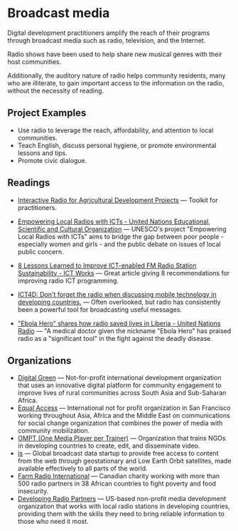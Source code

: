 # Broadcast media

Digital development practitioners amplify the reach of their programs through broadcast media such as radio, television, and the Internet.

Radio shows have been used to help share new musical genres with their host communities.

Additionally, the auditory nature of radio helps community residents, many who are illiterate, to gain important access to the information on the radio, without the necessity of reading.

## Project Examples

* Use radio to leverage the reach, affordability, and attention to local communities.
* Teach English, discuss personal hygiene, or promote environmental lessons and tips.
* Promote civic dialogue.



## Readings

- [Interactive Radio for Agricultural Development Projects](http://ictforag.org/toolkits/radio/index.html) — Toolkit for practitioners.

- [Empowering Local Radios with ICTs - United Nations Educational, Scientific and Cultural Organization](https://en.unesco.org/radioict/) — UNESCO's project "Empowering Local Radios with ICTs" aims to bridge the gap between poor people - especially women and girls - and the public debate on issues of local public concern.
- [8 Lessons Learned to Improve ICT-enabled FM Radio Station Sustainability - ICT Works](http://www.ictworks.org/2012/08/27/8-lessons-learned-improve-ict-enabled-fm-radio-station-sustainability/) — Great article giving 8 recommendations for improving radio ICT programming.
- [ICT4D: Don't forget the radio when discussing mobile technology in developing countries.](http://www.slate.com/blogs/future_tense/2012/07/19/ict4d_don_t_forget_the_radio_when_discussing_mobile_technology_in_developing_countries_.html) — Often overlooked, but radio has consistently been a powerful tool for broadcasting useful messages.
- ["Ebola Hero" shares how radio saved lives in Liberia - United Nations Radio](http://www.unmultimedia.org/radio/english/2016/02/ebola-hero-shares-how-radio-saved-lives-in-liberia/#.V3wRQpMrKV4) — "A medical doctor given the nickname "Ebola Hero" has praised radio as a "significant tool" in the fight against the deadly disease.



## Organizations

- [Digital Green](http://digitalgreen.org/) — Not-for-profit international development organization that uses an innovative digital platform for community engagement to improve lives of rural communities across South Asia and Sub-Saharan Africa.
- [Equal Access](http://www.equalaccess.org/) — International not for profit organization in San Francisco working throughout Asia, Africa and the Middle East on communications for social change organization that combines the power of media with community mobilization.
- [OMPT (One Media Player per Trainer)](http://www.ompt.org/) — Organization that trains NGOs in developing countries to create, edit, and disseminate video.
- [is](http://outernet.is/) — Global broadcast data startup to provide free access to content from the web through geostationary and Low Earth Orbit satellites, made available effectively to all parts of the world.
- [Farm Radio International](http://www.farmradio.org/) — Canadian charity working with more than 500 radio partners in 38 African countries to fight poverty and food insecurity.
- [Developing Radio Partners](http://www.developingradio.org/) — US-based non-profit media development organization that works with local radio stations in developing countries, providing them with the skills they need to bring reliable information to those who need it most.
